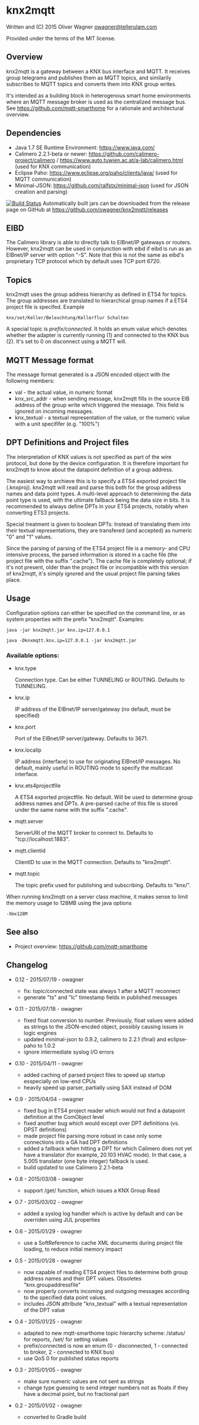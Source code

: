 knx2mqtt
========

  Written and (C) 2015 Oliver Wagner <owagner@tellerulam.com> 
  
  Provided under the terms of the MIT license.


Overview
--------
knx2mqtt is a gateway between a KNX bus interface and MQTT. It receives group telegrams and publishes them as MQTT topics, and similarily subscribes to MQTT topics and converts them into KNX group writes.

It's intended as a building block in heterogenous smart home environments where an MQTT message broker is used as the centralized message bus.
See https://github.com/mqtt-smarthome for a rationale and architectural overview.


Dependencies
------------
* Java 1.7 SE Runtime Environment: https://www.java.com/
* Calimero 2.2.1-beta or newer: https://github.com/calimero-project/calimero / https://www.auto.tuwien.ac.at/a-lab/calimero.html (used for KNX communication)
* Eclipse Paho: https://www.eclipse.org/paho/clients/java/ (used for MQTT communication)
* Minimal-JSON: https://github.com/ralfstx/minimal-json (used for JSON creation and parsing)

[![Build Status](https://travis-ci.org/owagner/knx2mqtt.svg)](https://travis-ci.org/owagner/knx2mqtt) Automatically built jars can be downloaded from the release page on GitHub at https://github.com/owagner/knx2mqtt/releases


EIBD
----
The Calimero library is able to directly talk to EIBnet/IP gateways or routers. However, knx2mqtt can be used in conjunction with 
eibd if eibd is run as an EIBnet/IP server with option "-S". Note that this is not the same as eibd's proprietary TCP protocol
which by default uses TCP port 6720.


Topics
------
knx2mqtt uses the group address hierarchy as defined in ETS4 for topics. The group addresses are translated to
hierarchical group names if a ETS4 project file is specifed. Example

	knx/set/Keller/Beleuchtung/Kellerflur Schalten

A special topic is *prefix/connected*. It holds an enum value which denotes whether the adapter is
currently running (1) and connected to the KNX bus (2). It's set to 0 on disconnect using a MQTT will.


MQTT Message format
--------------------
The message format generated is a JSON encoded object with the following members:

* val - the actual value, in numeric format
* knx_src_addr - when sending message, knx2mqtt fills in the source EIB address of the group write which 
  triggered the message. This field is ignored on incoming messages.
* knx_textual - a textual representation of the value, or the numeric value with a unit specififer (e.g. "100%")


DPT Definitions and Project files
---------------------------------
The interpretation of KNX values is not specified as part of the wire protocol, but done by the device configuration.
It is therefore important for knx2mqtt to know about the datapoint definition of a group address.

The easiest way to archieve this is to specify a ETS4 exported project file (.knxproj). knx2mqtt will read and parse this
both for the group address names and data point types. A multi-level approach to determining the data point type is
used, with the ultimate fallback being the data size in bits. It is recommended to always define DPTs in your ETS4
projects, notably when converting ETS3 projects.

Special treatment is given to boolean DPTs: Instead of translating them into their textual representations, they
are transfered (and accepted) as numeric "0" and "1" values. 

Since the parsing of parsing of the ETS4 project file is a memory- and CPU intensive process, the parsed information
is stored in a cache file (the project file with the suffix ".cache"). The cache file is completely optional;
if it's not present, older than the project file or incompatible with this version of knx2mqtt, it's simply ignored
and the usual project file parsing takes place.


Usage
-----
Configuration options can either be specified on the command line, or as system properties with the prefix "knx2mqtt".
Examples:

    java -jar knx2mqtt.jar knx.ip=127.0.0.1
    
    java -Dknxmqtt.knx.ip=127.0.0.1 -jar knx2mqtt.jar
    
### Available options:    

- knx.type

  Connection type. Can be either TUNNELING or ROUTING. Defaults to TUNNELING.

- knx.ip
  
  IP address of the EIBnet/IP server/gateway (no default, must be specified)
  
- knx.port

  Port of the EIBnet/IP server/gateway. Defaults to 3671.

- knx.localip
  
  IP address (interface) to use for originating EIBnet/IP messages. No default, mainly useful
  in ROUTING mode to specify the multicast interface.
  
- knx.ets4projectfile

  A ETS4 exported projectfile. No default. Will be used to determine group address names
  and DPTs. A pre-parsed cache of this file is stored under the same name with the suffix
  ".cache".
  
- mqtt.server

  ServerURI of the MQTT broker to connect to. Defaults to "tcp://localhost:1883".
  
- mqtt.clientid

  ClientID to use in the MQTT connection. Defaults to "knx2mqtt".
  
- mqtt.topic

  The topic prefix used for publishing and subscribing. Defaults to "knx/".

When running knx2mqtt on a server class machine, it makes sense to limit the memory usage
to 128MB using the java options

    -Xmx128M
    

See also
--------
- Project overview: https://github.com/mqtt-smarthome
  
  
Changelog
---------
* 0.12 - 2015/07/19 - owagner
  - fix: topic/connected state was always 1 after a MQTT reconnect
  - generate "ts" and "lc" timestamp fields in published messages

* 0.11 - 2015/07/18 - owagner
  - fixed float conversion to number. Previously, float values were added
    as strings to the JSON-encded object, possibly causing issues in logic engines
  - updated minimal-json to 0.9.2, calimero to 2.2.1 (final) and eclipse-paho to 1.0.2
  - ignore intermediate syslog I/O errors

* 0.10 - 2015/04/11 - owagner
  - added caching of parsed project files to speed up startup esspecially on low-end CPUs
  - heavily speed up parser, partially using SAX instead of DOM
  
* 0.9 - 2015/04/04 - owagner
  - fixed bug in ETS4 project reader which would not find a datapoint definition at the ComObject level
  - fixed another bug which would except over DPT definitions (vs. DPST definitions)
  - made project file parsing more robust in case only some connections into a GA had
    DPT definitions
  - added a fallback when hitting a DPT for which Calimero does not yet have a translator (for example, 
    20.103 HVAC mode). In that case, a 5.005 translator (one byte integer) fallback is used.
  - build updated to use Calimero 2.2.1-beta 
  
* 0.8 - 2015/03/08 - owagner
  - support /get/ function, which issues a KNX Group Read
    
* 0.7 - 2015/03/02 - owagner
  - added a syslog log handler which is active by default and can be overriden using
    JUL properties
    
* 0.6 - 2015/01/29 - owagner
  - use a SoftReference to cache XML documents during project file loading, to reduce initial
    memory impact

* 0.5 - 2015/01/28 - owagner
  - now capable of reading ETS4 project files to determine both group address names and
    their DPT values. Obsoletes "knx.groupaddressfile"
  - now properly converts incoming and outgoing messages according to the specified
    data point values.
  - includes JSON attribute "knx_textual" with a textual representation of the DPT value

* 0.4 - 2015/01/25 - owagner
  - adapted to new mqtt-smarthome topic hierarchy scheme: /status/ for reports, /set/ for setting values
  - prefix/connected is now an enum (0 - disconnected, 1 - connected to broker, 2 - connected to KNX bus)
  - use QoS 0 for published status reports

* 0.3 - 2015/01/05 - owagner
  - make sure numeric values are not sent as strings
  - change type guessing to send integer numbers not as floats if they have a decimal point, but no fractional part
  
* 0.2 - 2015/01/02 - owagner
  - converted to Gradle build
